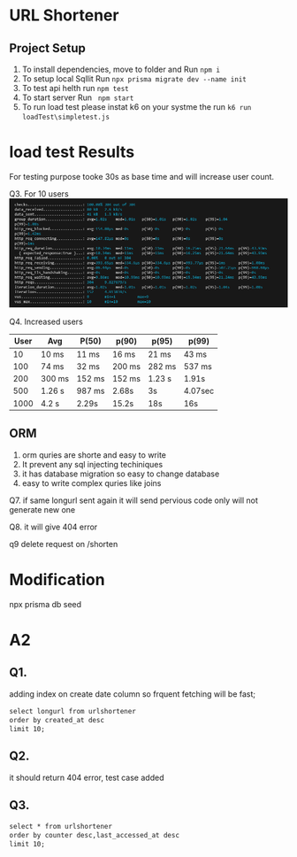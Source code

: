 # URL Shortener

## Project Setup

1. To install dependencies, move to folder and Run `npm i`
2. To setup local Sqllit Run
   `npx prisma migrate dev --name init `
3. To test api helth run `npm test `
4. To start server Run ` npm start`
5. To run load test please instat k6 on your systme
   the run `k6 run loadTest\simpletest.js `

# load test Results

For testing purpose tooke 30s as base time and will increase user count.

Q3. For 10 users
![Alt text](./src/assets/with10Users.PNG)

Q4. Increased users

| User | Avg    | P(50)  | p(90)  | p(95)  | p(99)   |
| ---- | ------ | ------ | ------ | ------ | ------- |
| 10   | 10 ms  | 11 ms  | 16 ms  | 21 ms  | 43 ms   |
| 100  | 74 ms  | 32 ms  | 200 ms | 282 ms | 537 ms  |
| 200  | 300 ms | 152 ms | 152 ms | 1.23 s | 1.91s   |
| 500  | 1.26 s | 987 ms | 2.68s  | 3s     | 4.07sec |
| 1000 | 4.2 s  | 2.29s  | 15.2s  | 18s    | 16s     |

## ORM

1.  orm quries are shorte and easy to write
2.  It prevent any sql injecting techiniques
3.  it has database migration so easy to change database
4.  easy to write complex quries like joins

Q7. if same longurl sent again it will send pervious code only will not generate new one

Q8.
it will give 404 error

q9
delete request on /shorten

# Modification

npx prisma db seed
# A2
## Q1. 
adding index on create date column so frquent fetching will be fast;
```
select longurl from urlshortener
order by created_at desc
limit 10;

```
## Q2. 
it should return 404 error, test case added

## Q3.
```
select * from urlshortener
order by counter desc,last_accessed_at desc
limit 10;
```
